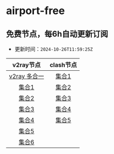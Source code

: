 # airport-free
## 免费节点，每6h自动更新订阅

- 更新时间：`2024-10-26T11:59:25Z`

|v2ray节点|clash节点|
|:-------:|:-------:|
|[v2ray 多合一](https://cdn.jsdelivr.net/gh/xiaoji235/airport-free/v2ray.txt)|[集合1](https://cdn.jsdelivr.net/gh/xiaoji235/airport-free/clash/1.txt")|
|[集合1](https://cdn.jsdelivr.net/gh/xiaoji235/airport-free/v2ray/1.txt")|[集合2](https://cdn.jsdelivr.net/gh/xiaoji235/airport-free/clash/2.txt")|
|[集合2](https://cdn.jsdelivr.net/gh/xiaoji235/airport-free/v2ray/2.txt")|[集合3](https://cdn.jsdelivr.net/gh/xiaoji235/airport-free/clash/3.txt")|
|[集合3](https://cdn.jsdelivr.net/gh/xiaoji235/airport-free/v2ray/3.txt")|[集合4](https://cdn.jsdelivr.net/gh/xiaoji235/airport-free/clash/4.txt")|
|[集合4](https://cdn.jsdelivr.net/gh/xiaoji235/airport-free/v2ray/4.txt")|[集合5](https://cdn.jsdelivr.net/gh/xiaoji235/airport-free/clash/5.txt")|
|[集合5](https://cdn.jsdelivr.net/gh/xiaoji235/airport-free/v2ray/5.txt")|
|[集合6](https://cdn.jsdelivr.net/gh/xiaoji235/airport-free/v2ray/6.txt")|
